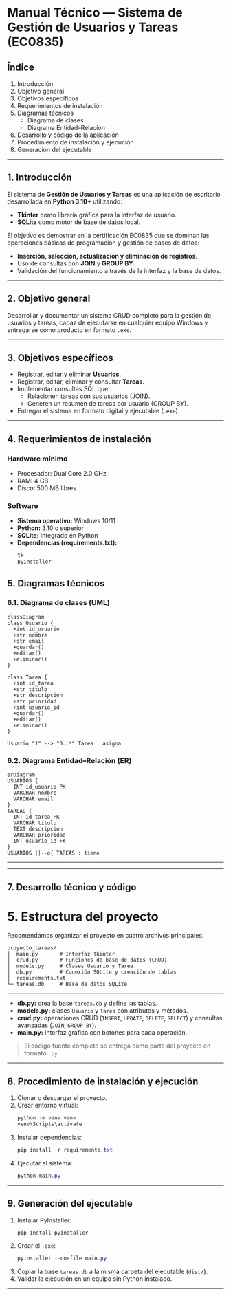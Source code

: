 # Manual Técnico — Sistema de Gestión de Usuarios y Tareas (EC0835)

## Índice
1. Introducción  
2. Objetivo general  
3. Objetivos específicos  
4. Requerimientos de instalación  
6. Diagramas técnicos  
   - Diagrama de clases  
   - Diagrama Entidad–Relación  
7. Desarrollo y código  de la aplicación 
8. Procedimiento de instalación y ejecución  
9. Generación del ejecutable  

---

## 1. Introducción
El sistema de **Gestión de Usuarios y Tareas** es una aplicación de escritorio desarrollada en **Python 3.10+** utilizando:  
- **Tkinter** como librería gráfica para la interfaz de usuario.  
- **SQLite** como motor de base de datos local.  

El objetivo es demostrar en la certificación EC0835 que se dominan las operaciones básicas de programación y gestión de bases de datos:  
- **Inserción, selección, actualización y eliminación de registros**.  
- Uso de consultas con **JOIN** y **GROUP BY**.  
- Validación del funcionamiento a través de la interfaz y la base de datos.  

---

## 2. Objetivo general
Desarrollar y documentar un sistema CRUD completo para la gestión de usuarios y tareas, capaz de ejecutarse en cualquier equipo Windows y entregarse como producto en formato `.exe`.

---

## 3. Objetivos específicos
- Registrar, editar y eliminar **Usuarios**.  
- Registrar, editar, eliminar y consultar **Tareas**.  
- Implementar consultas SQL que:  
  - Relacionen tareas con sus usuarios (JOIN).  
  - Generen un resumen de tareas por usuario (GROUP BY).  
- Entregar el sistema en formato digital y ejecutable (`.exe`).  

---

## 4. Requerimientos de instalación
### Hardware mínimo
- Procesador: Dual Core 2.0 GHz  
- RAM: 4 GB  
- Disco: 500 MB libres  

### Software
- **Sistema operativo:** Windows 10/11  
- **Python:** 3.10 o superior  
- **SQLite:** integrado en Python  
- **Dependencias (requirements.txt):**  
  ```txt
  tk
  pyinstaller
  ```



## 5. Diagramas técnicos
### 6.1. Diagrama de clases (UML)
```mermaid
classDiagram
class Usuario {
  +int id_usuario
  +str nombre
  +str email
  +guardar()
  +editar()
  +eliminar()
}

class Tarea {
  +int id_tarea
  +str titulo
  +str descripcion
  +str prioridad
  +int usuario_id
  +guardar()
  +editar()
  +eliminar()
}

Usuario "1" --> "0..*" Tarea : asigna
```

### 6.2. Diagrama Entidad–Relación (ER)
```mermaid
erDiagram
USUARIOS {
  INT id_usuario PK
  VARCHAR nombre
  VARCHAR email
}
TAREAS {
  INT id_tarea PK
  VARCHAR titulo
  TEXT descripcion
  VARCHAR prioridad
  INT usuario_id FK
}
USUARIOS ||--o{ TAREAS : tiene
```

---

---



## 7. Desarrollo técnico y código

# 5. Estructura del proyecto
Recomendamos organizar el proyecto en cuatro archivos principales:

```
proyecto_tareas/
│  main.py       # Interfaz Tkinter
│  crud.py       # Funciones de base de datos (CRUD)
│  models.py     # Clases Usuario y Tarea
│  db.py         # Conexión SQLite y creación de tablas
│  requirements.txt
└─ tareas.db     # Base de datos SQLite
```



---

- **db.py:** crea la base `tareas.db` y define las tablas.  
- **models.py:** clases `Usuario` y `Tarea` con atributos y métodos.  
- **crud.py:** operaciones CRUD (`INSERT`, `UPDATE`, `DELETE`, `SELECT`) y consultas avanzadas (`JOIN`, `GROUP BY`).  
- **main.py:** interfaz gráfica con botones para cada operación.  

> El código fuente completo se entrega como parte del proyecto en formato `.py`.

---

## 8. Procedimiento de instalación y ejecución
1. Clonar o descargar el proyecto.  
2. Crear entorno virtual:  
   ```powershell
   python -m venv venv
   venv\Scripts\activate
   ```  
3. Instalar dependencias:  
   ```powershell
   pip install -r requirements.txt
   ```  
4. Ejecutar el sistema:  
   ```powershell
   python main.py
   ```  

---

## 9. Generación del ejecutable
1. Instalar PyInstaller:  
   ```powershell
   pip install pyinstaller
   ```  
2. Crear el `.exe`:  
   ```powershell
   pyinstaller --onefile main.py
   ```  
3. Copiar la base `tareas.db` a la misma carpeta del ejecutable (`dist/`).  
4. Validar la ejecución en un equipo sin Python instalado.  

---

